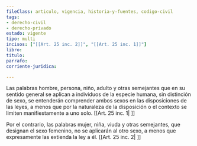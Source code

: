```yaml
---
fileClass: articulo, vigencia, historia-y-fuentes, codigo-civil
tags:
- derecho-civil
- derecho-privado
estado: vigente
tipo: multi
incisos: ["[[Art. 25 inc. 2]]", "[[Art. 25 inc. 1]]"]
libro:
titulo:
parrafo:
corriente-juridica:

---
```

Las palabras hombre, persona, niño, adulto y otras semejantes que en su sentido general se aplican a individuos de la especie humana, sin distinción de sexo, se entenderán comprender ambos sexos en las disposiciones de las leyes, a menos que por la naturaleza de la disposición o el contexto se limiten manifiestamente a uno solo. [[Art. 25 inc. 1| ]]

Por el contrario, las palabras mujer, niña, viuda y otras semejantes, que designan el sexo femenino, no se aplicarán al otro sexo, a menos que expresamente las extienda la ley a él. [[Art. 25 inc. 2| ]]
